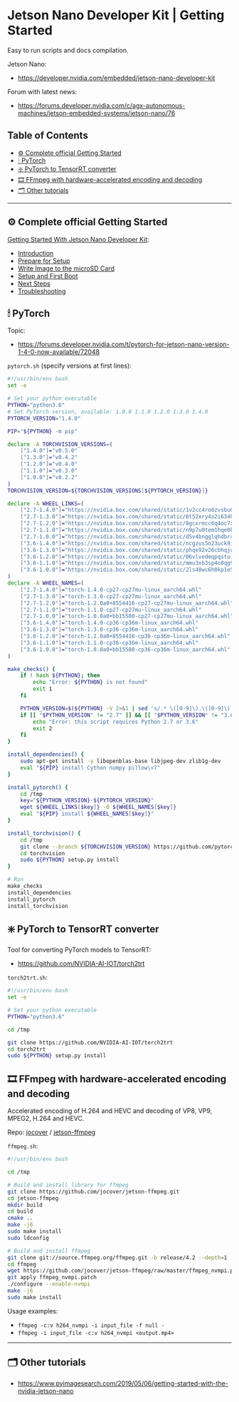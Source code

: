 # Jetson Nano Developer Kit | Getting Started

Easy to run scripts and docs compilation.

Jetson Nano:
- https://developer.nvidia.com/embedded/jetson-nano-developer-kit

Forum with latest news: 
- https://forums.developer.nvidia.com/c/agx-autonomous-machines/jetson-embedded-systems/jetson-nano/76

## Table of Contents

- [⚙️ Complete official Getting Started](#-complete-official-getting-started)
- [🕯 PyTorch](#-pytorch)
- [❇️ PyTorch to TensorRT converter](#-pytorch-to-tensorrt-converter)
- [🎞 FFmpeg with hardware-accelerated encoding and decoding](#-ffmpeg-with-hardware-accelerated-encoding-and-decoding)
- [🗂 Other tutorials](#-other-tutorials)


---

## ⚙️ Complete official Getting Started

[Getting Started With Jetson Nano Developer Kit](https://developer.nvidia.com/embedded/learn/get-started-jetson-nano-devkit):
- [Introduction](https://developer.nvidia.com/embedded/learn/get-started-jetson-nano-devkit)
- [Prepare for Setup](https://developer.nvidia.com/embedded/learn/get-started-jetson-nano-devkit#prepare)
- [Write Image to the microSD Card](https://developer.nvidia.com/embedded/learn/get-started-jetson-nano-devkit#write)
- [Setup and First Boot](https://developer.nvidia.com/embedded/learn/get-started-jetson-nano-devkit#setup)
- [Next Steps](https://developer.nvidia.com/embedded/learn/get-started-jetson-nano-devkit#next)
- [Troubleshooting](https://developer.nvidia.com/embedded/learn/get-started-jetson-nano-devkit#troubleshooting)

## 🕯 PyTorch

Topic:
- https://forums.developer.nvidia.com/t/pytorch-for-jetson-nano-version-1-4-0-now-available/72048

`pytorch.sh` (specify versions at first lines):
```bash
#!/usr/bin/env bash
set -e

# Set your python executable
PYTHON="python3.6"
# Set PyTorch version, available: 1.0.0 1.1.0 1.2.0 1.3.0 1.4.0
PYTORCH_VERSION="1.4.0"

PIP="${PYTHON} -m pip"

declare -A TORCHVISION_VERSIONS=(
    ["1.4.0"]="v0.5.0"
    ["1.3.0"]="v0.4.2"
    ["1.2.0"]="v0.4.0"
    ["1.1.0"]="v0.3.0"
    ["1.0.0"]="v0.2.2"
)
TORCHVISION_VERSION=${TORCHVISION_VERSIONS[${PYTORCH_VERSION}]}

declare -A WHEEL_LINKS=(
    ["2.7-1.4.0"]="https://nvidia.box.com/shared/static/1v2cc4ro6zvsbu0p8h6qcuaqco1qcsif.whl"
    ["2.7-1.3.0"]="https://nvidia.box.com/shared/static/6t52xry4x2i634h1cfqvc9oaoqfzrcnq.whl"
    ["2.7-1.2.0"]="https://nvidia.box.com/shared/static/8gcxrmcc6q4oc7xsoybk5wb26rkwugme.whl"
    ["2.7-1.1.0"]="https://nvidia.box.com/shared/static/n9p7u0tem1hqe0kyhjspzz78xpka7f5e.whl"
    ["2.7-1.0.0"]="https://nvidia.box.com/shared/static/d5v4bngglqhdbr4g9ir4eeg6k6miwqnv.whl"
    ["3.6-1.4.0"]="https://nvidia.box.com/shared/static/ncgzus5o23uck9i5oth2n8n06k340l6k.whl"
    ["3.6-1.3.0"]="https://nvidia.box.com/shared/static/phqe92v26cbhqjohwtvxorrwnmrnfx1o.whl"
    ["3.6-1.2.0"]="https://nvidia.box.com/shared/static/06vlvedmqpqstu1dym49fo7aapgfyyu9.whl"
    ["3.6-1.1.0"]="https://nvidia.box.com/shared/static/mmu3xb3sp4o8qg9tji90kkxl1eijjfc6.whl"
    ["3.6-1.0.0"]="https://nvidia.box.com/shared/static/2ls48wc6h0kp1e58fjk21zast96lpt70.whl"
)
declare -A WHEEL_NAMES=(
    ["2.7-1.4.0"]="torch-1.4.0-cp27-cp27mu-linux_aarch64.whl"
    ["2.7-1.3.0"]="torch-1.3.0-cp27-cp27mu-linux_aarch64.whl"
    ["2.7-1.2.0"]="torch-1.2.0a0+8554416-cp27-cp27mu-linux_aarch64.whl"
    ["2.7-1.1.0"]="torch-1.1.0-cp27-cp27mu-linux_aarch64.whl"
    ["2.7-1.0.0"]="torch-1.0.0a0+bb15580-cp27-cp27mu-linux_aarch64.whl"
    ["3.6-1.4.0"]="torch-1.4.0-cp36-cp36m-linux_aarch64.whl"
    ["3.6-1.3.0"]="torch-1.3.0-cp36-cp36m-linux_aarch64.whl"
    ["3.6-1.2.0"]="torch-1.2.0a0+8554416-cp36-cp36m-linux_aarch64.whl"
    ["3.6-1.1.0"]="torch-1.1.0-cp36-cp36m-linux_aarch64.whl"
    ["3.6-1.0.0"]="torch-1.0.0a0+bb15580-cp36-cp36m-linux_aarch64.whl"
)

make_checks() {
    if ! hash ${PYTHON}; then
        echo "Error: ${PYTHON} is not found"
        exit 1
    fi

    PYTHON_VERSION=$(${PYTHON} -V 2>&1 | sed 's/.* \([0-9]\).\([0-9]\).*/\1.\2/')
    if [[ "$PYTHON_VERSION" != "2.7" ]] && [[ "$PYTHON_VERSION" != "3.6" ]]; then
        echo "Error: this script requires Python 2.7 or 3.6"
        exit 2
    fi
}

install_dependencies() {
    sudo apt-get install -y libopenblas-base libjpeg-dev zlib1g-dev
    eval "${PIP} install Cython numpy pillow\<7"
}

install_pytorch() {
    cd /tmp
    key="${PYTHON_VERSION}-${PYTORCH_VERSION}"
    wget ${WHEEL_LINKS[$key]} -O ${WHEEL_NAMES[$key]}
    eval "${PIP} install ${WHEEL_NAMES[$key]}"
}

install_torchvision() {
    cd /tmp
    git clone --branch ${TORCHVISION_VERSION} https://github.com/pytorch/vision torchvision
    cd torchvision
    sudo ${PYTHON} setup.py install
}

# Run
make_checks
install_dependencies
install_pytorch
install_torchvision

```

## ❇️ PyTorch to TensorRT converter

Tool for converting PyTorch models to TensorRT:
- https://github.com/NVIDIA-AI-IOT/torch2trt

`torch2trt.sh`:
```bash
#!/usr/bin/env bash
set -e

# Set your python executable
PYTHON="python3.6"

cd /tmp

git clone https://github.com/NVIDIA-AI-IOT/torch2trt
cd torch2trt
sudo ${PYTHON} setup.py install

```

## 🎞 FFmpeg with hardware-accelerated encoding and decoding

Accelerated encoding of H.264 and HEVC and decoding of VP8, VP9, MPEG2, H.264 and HEVC.

Repo: [jocover](https://github.com/jocover) / [jetson-ffmpeg](https://github.com/jocover/jetson-ffmpeg)

`ffmpeg.sh`:
```bash
#!/usr/bin/env bash

cd /tmp

# Build and install library for ffmpeg
git clone https://github.com/jocover/jetson-ffmpeg.git
cd jetson-ffmpeg
mkdir build
cd build
cmake ..
make -j6
sudo make install
sudo ldconfig

# Build and install ffmpeg
git clone git://source.ffmpeg.org/ffmpeg.git -b release/4.2 --depth=1
cd ffmpeg
wget https://github.com/jocover/jetson-ffmpeg/raw/master/ffmpeg_nvmpi.patch
git apply ffmpeg_nvmpi.patch
./configure --enable-nvmpi
make -j6
sudo make install

```

Usage examples:
- `ffmpeg -c:v h264_nvmpi -i input_file -f null -`
- `ffmpeg -i input_file -c:v h264_nvmpi <output.mp4>`

---

## 🗂 Other tutorials

- https://www.pyimagesearch.com/2019/05/06/getting-started-with-the-nvidia-jetson-nano
